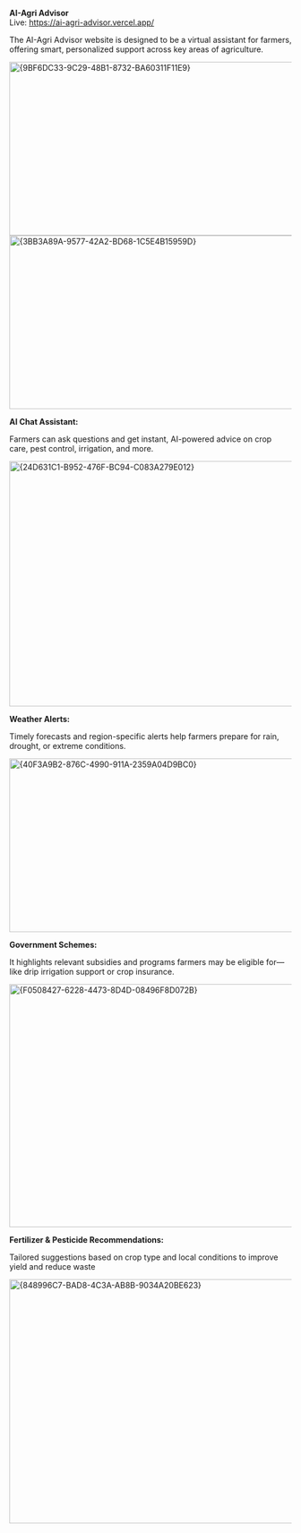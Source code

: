**AI-Agri Advisor**    
Live: https://ai-agri-advisor.vercel.app/
  
The AI-Agri Advisor website is designed to be a virtual assistant for farmers,
offering smart, personalized support across key areas of agriculture.
 
 
 <img width="632" height="310" alt="{9BF6DC33-9C29-48B1-8732-BA60311F11E9}" src="https://github.com/user-attachments/assets/76d5d979-ed6a-46fd-a1c1-621ca804bec0" />

  <img width="632" height="310" alt="{3BB3A89A-9577-42A2-BD68-1C5E4B15959D}" src="https://github.com/user-attachments/assets/ab48011c-e7c2-47a7-bdb7-8746adb94362" />

  

 
**AI Chat Assistant:**

Farmers can ask questions and get instant, AI-powered advice on crop care, pest control, irrigation, and more.


  <img width="935" height="438" alt="{24D631C1-B952-476F-BC94-C083A279E012}" src="https://github.com/user-attachments/assets/e6ea85e2-c528-4c57-913e-1233eb08c8db" />


  

**Weather Alerts:**

Timely forecasts and region-specific alerts help farmers prepare for rain, drought, or extreme conditions.


  <img width="632" height="310" alt="{40F3A9B2-876C-4990-911A-2359A04D9BC0}" src="https://github.com/user-attachments/assets/25073b33-d443-4e12-bf8a-72aadeaec7f3" />


  

  **Government Schemes:** 
  
  It highlights relevant subsidies and programs farmers may be eligible for—like drip irrigation support or crop insurance.

 
  <img width="933" height="434" alt="{F0508427-6228-4473-8D4D-08496F8D072B}" src="https://github.com/user-attachments/assets/1b8ba643-3272-4312-8eca-4d6feed2a0c2" /> 

  

**Fertilizer & Pesticide Recommendations:** 

Tailored suggestions based on crop type and local conditions to improve yield and reduce waste


   <img width="930" height="436" alt="{848996C7-BAD8-4C3A-AB8B-9034A20BE623}" src="https://github.com/user-attachments/assets/9e6bd44d-877d-4438-9ea3-75da72fdf4ed" />


